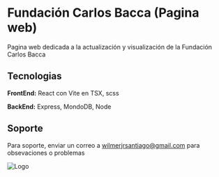 # **Fundación Carlos Bacca (Pagina web)**

Pagina web dedicada a la actualización y visualización de la Fundación Carlos Bacca


## Tecnologias

**FrontEnd:** React con Vite en TSX, scss

**BackEnd:** Express, MondoDB, Node


## Soporte

Para soporte, enviar un correo a wilmerjrsantiago@gmail.com para obsevaciones o problemas


![Logo](https://carlosbaccafundacion.org/wp-content/uploads/2018/04/logo-pie.png)
